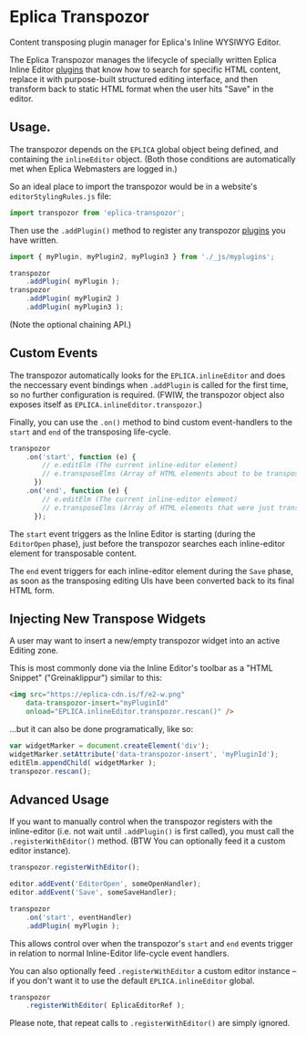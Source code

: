 # Eplica Transpozor

Content transposing plugin manager for Eplica's Inline WYSIWYG Editor.

The Eplica Transpozor manages the lifecycle of specially written Eplica Inline Editor [plugins][] that know how to search for specific HTML content, replace it with purpose-built structured editing interface, and then transform back to static HTML format when the user hits "Save" in the editor.



## Usage.

The transpozor depends on the `EPLICA` global object being defined, and containing the `inlineEditor` object.  (Both those conditions are automatically met when Eplica Webmasters are logged in.)

So an ideal place to import the transpozor would be in a website's `editorStylingRules.js` file:

```js
import transpozor from 'eplica-transpozor';
```

Then use the `.addPlugin()` method to register any transpozor [plugins][] you have written.

```js
import { myPlugin, myPlugin2, myPlugin3 } from './_js/myplugins';

transpozor
    .addPlugin( myPlugin );
transpozor
    .addPlugin( myPlugin2 )
    .addPlugin( myPlugin3 );
```

(Note the optional chaining API.)



## Custom Events

The transpozor automatically looks for the `EPLICA.inlineEditor` and does the neccessary event bindings when `.addPlugin` is called for the first time, so no further configuration is required. (FWIW, the transpozor object also exposes itself as `EPLICA.inlineEditor.transpozor`.)

Finally, you can use the `.on()` method to bind custom event-handlers to the `start` and `end` of the transposing life-cycle.

```js
transpozor
    .on('start', function (e) {
        // e.editElm (The current inline-editor element)
        // e.transposeElms (Array of HTML elements about to be transposed)
      })
    .on('end', function (e) {
        // e.editElm (The current inline-editor element)
        // e.transposeElms (Array of HTML elements that were just transposed)
      });
```

The `start` event triggers as the Inline Editor is starting (during the `EditorOpen` phase), just before the transpozor searches each inline-editor element for transposable content.

The `end` event triggers for each inline-editor element during the `Save` phase, as soon as the transposing editing UIs have been converted back to its final HTML form.



## Injecting New Transpose Widgets

A user may want to insert a new/empty transpozor widget into an active Editing zone.

This is most commonly done via the Inline Editor's toolbar as a "HTML Snippet" ("Greinaklippur") similar to this:

```html
<img src="https://eplica-cdn.is/f/e2-w.png"
    data-transpozor-insert="myPluginId"
    onload="EPLICA.inlineEditor.transpozor.rescan()" />
```

...but it can also be done programatically, like so:

```js
var widgetMarker = document.createElement('div');
widgetMarker.setAttribute('data-transpozor-insert', 'myPluginId');
editElm.appendChild( widgetMarker );
transpozor.rescan();
```



## Advanced Usage

If you want to manually control when the transpozor registers with the inline-editor (i.e. not wait until `.addPlugin()` is first called), you must call the `.registerWithEditor()` method. (BTW You can optionally feed it a custom editor instance).

```js
transpozor.registerWithEditor();

editor.addEvent('EditorOpen', someOpenHandler);
editor.addEvent('Save', someSaveHandler);

transpozor
    .on('start', eventHandler)
    .addPlugin( myPlugin );
```

This allows control over when the transpozor's  `start` and `end` events trigger in relation to normal Inline-Editor life-cycle event handlers.

You can also optionally feed `.registerWithEditor` a custom editor instance – if you don't want it to use the default `EPLICA.inlineEditor` global.

```js
transpozor
    .registerWithEditor( EplicaEditorRef );
```

Please note, that repeat calls to `.registerWithEditor()` are simply ignored.


[plugins]: Plugin_Interface.md


